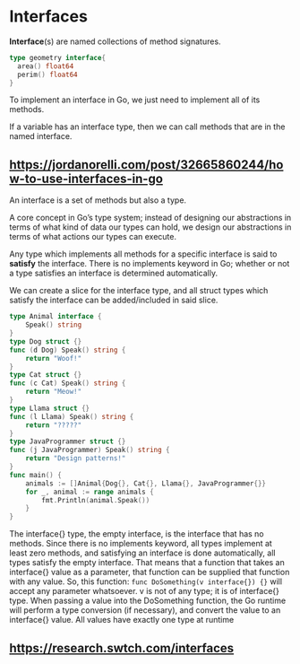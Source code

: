 # Interfaces

**Interface**(s) are named collections of method signatures.

``` go
type geometry interface{
  area() float64
  perim() float64
}
```

To implement an interface in Go, we just need to implement all of its methods.

If a variable has an interface type, then we can call methods that are
in the named interface.

## <https://jordanorelli.com/post/32665860244/how-to-use-interfaces-in-go>

An interface is a set of methods but also a type.

A core concept in Go’s type system;
instead of designing our abstractions in terms of what kind of data our types
can hold,
we design our abstractions in terms of what actions our types can execute.

Any type which implements all methods for a specific interface is said to
**satisfy** the interface.
There is no implements keyword in Go;
whether or not a type satisfies an interface is determined automatically.

We can create a slice for the interface type, and all struct types which
satisfy the interface can be added/included in said slice.

``` go
type Animal interface {
    Speak() string
}
type Dog struct {}
func (d Dog) Speak() string {
    return "Woof!"
}
type Cat struct {}
func (c Cat) Speak() string {
    return "Meow!"
}
type Llama struct {}
func (l Llama) Speak() string {
    return "?????"
}
type JavaProgrammer struct {}
func (j JavaProgrammer) Speak() string {
    return "Design patterns!"
}
func main() {
    animals := []Animal{Dog{}, Cat{}, Llama{}, JavaProgrammer{}}
    for _, animal := range animals {
        fmt.Println(animal.Speak())
    }
}
```

The interface{} type, the empty interface, is the interface that has no methods.
Since there is no implements keyword, all types implement at least zero methods,
and satisfying an interface is done automatically, all types satisfy the empty
interface.
That means that a function that takes an interface{} value as a parameter,
that function can be supplied that function with any value. So, this function:
`func DoSomething(v interface{}) {}` will accept any parameter whatsoever.
v is not of any type; it is of interface{} type.
When passing a value into the DoSomething function, the Go runtime will perform
a type conversion (if necessary), and convert the value to an interface{} value.
All values have exactly one type at runtime

## <https://research.swtch.com/interfaces>
